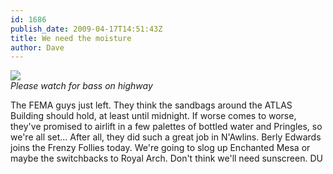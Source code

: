 ```yaml
---
id: 1686
publish_date: 2009-04-17T14:51:43Z
title: We need the moisture
author: Dave
---
```

![](http://www.flagstafffrenzy.org/wp-content/uploads/2009/04/flood.jpg)  
_Please watch for bass on highway_

The FEMA guys just left. They think the sandbags around the ATLAS Building should hold, at least until midnight. If worse comes to worse, they've promised to airlift in a few palettes of bottled water and Pringles, so we're all set... After all, they did such a great job in N'Awlins. Berly Edwards joins the Frenzy Follies today. We're going to slog up Enchanted Mesa or maybe the switchbacks to Royal Arch. Don't think we'll need sunscreen. DU